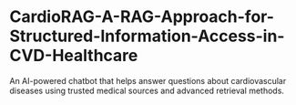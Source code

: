 # CardioRAG-A-RAG-Approach-for-Structured-Information-Access-in-CVD-Healthcare
An AI-powered chatbot that helps answer questions about cardiovascular diseases using trusted medical sources and advanced retrieval methods.
